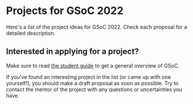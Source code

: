 # Projects for GSoC 2022

Here's a list of the project ideas for GSoC 2022. Check each proposal for a detailed description.

## Interested in applying for a project?

Make sure to read [the student guide](https://google.github.io/gsocguides/student/) to get a general overview of GSoC.

If you've found an interesting project in the list (or came up with one yourself!), you should make a draft proposal as soon as possible. Try to contact the mentor of the project with any questions or uncertainties you have. 
